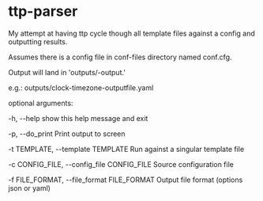 # ttp-parser
My attempt at having ttp cycle though all template files against a config and outputting results.

Assumes there is a config file in conf-files directory named conf.cfg.

Output will land in 'outputs/<template-name>-output.<file-format>'

e.g.:
outputs/clock-timezone-outputfile.yaml


  optional arguments:

  -h, --help            show this help message and exit
  
  -p, --do_print        Print output to screen
  
  -t TEMPLATE, --template TEMPLATE
                        Run against a singular template file
  
  -c CONFIG_FILE, --config_file CONFIG_FILE
                        Source configuration file
  
  -f FILE_FORMAT, --file_format FILE_FORMAT
                        Output file format (options json or yaml)
